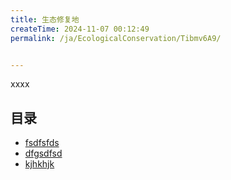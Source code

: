 ```yaml
---
title: 生态修复地
createTime: 2024-11-07 00:12:49
permalink: /ja/EcologicalConservation/Tibmv6A9/


---
```


xxxx

## 目录
- [fsdfsfds](./1.fsdfsfds.md)
- [dfgsdfsd](./2.dfgsdfsd.md)
- [kjhkhjk](./3.kjhkhjk.md)

